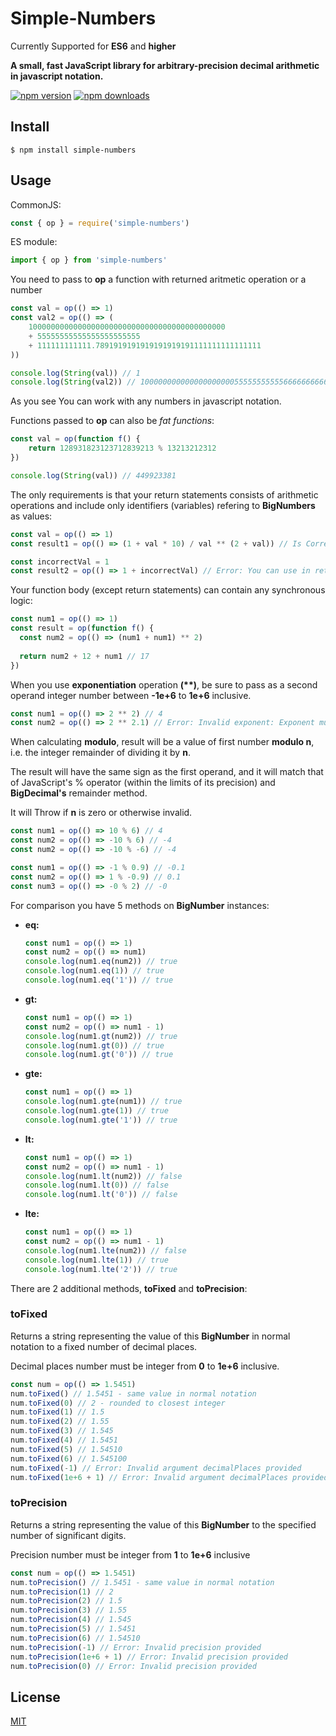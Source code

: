 # Simple-Numbers
Currently Supported for **ES6** and **higher**

**A small, fast JavaScript library for arbitrary-precision decimal arithmetic in javascript notation.**

[![npm version](https://img.shields.io/npm/v/simple-numbers.svg)](https://www.npmjs.com/package/simple-numbers)
[![npm downloads](https://img.shields.io/npm/dw/simple-numbers)](https://www.npmjs.com/package/simple-numbers)

## Install
`$ npm install simple-numbers`

## Usage
CommonJS:

```javascript
const { op } = require('simple-numbers')
```

ES module:

```javascript
import { op } from 'simple-numbers'
```

You need to pass to **op** a function with returned aritmetic operation or a number
```javascript
const val = op(() => 1)
const val2 = op(() => (
    10000000000000000000000000000000000000000000
    + 55555555555555555555555
    + 111111111111.7891919191919191919191111111111111111
))

console.log(String(val)) // 1
console.log(String(val2)) // 10000000000000000000055555555555666666666666.7891919191919191919191111111111111111
```
As you see You can work with any numbers in javascript notation.

Functions passed to **op** can also be _fat functions_:
```javascript
const val = op(function f() {
    return 128931823123712839213 % 13213212312
})

console.log(String(val)) // 449923381
```

The only requirements is that your return statements consists of arithmetic
operations and include only identifiers (variables) refering to **BigNumbers** as values:
```javascript
const val = op(() => 1)
const result1 = op(() => (1 + val * 10) / val ** (2 + val)) // Is Correct

const incorrectVal = 1
const result2 = op(() => 1 + incorrectVal) // Error: You can use in return statement only variables initialized with BigNumber value
```
Your function body (except return statements) can contain any synchronous logic:
```javascript
const num1 = op(() => 1)
const result = op(function f() {
  const num2 = op(() => (num1 + num1) ** 2)
  
  return num2 + 12 + num1 // 17
})
```
When you use **exponentiation** operation **(\*\*)**, be sure to pass
as a second operand integer number between **-1e+6** to **1e+6** inclusive.
```javascript
const num1 = op(() => 2 ** 2) // 4
const num2 = op(() => 2 ** 2.1) // Error: Invalid exponent: Exponent must be a JavaScript number integer in range - -1e+6 to 1e+6 inclusive
```
When calculating **modulo**, result will be a value of first number **modulo n**, i.e. the integer remainder of dividing it by **n**.

The result will have the same sign as the first operand, and it will match that of JavaScript's % operator (within the limits of its precision) and **BigDecimal's** remainder method.

It will Throw if **n** is zero or otherwise invalid.
```javascript
const num1 = op(() => 10 % 6) // 4
const num2 = op(() => -10 % 6) // -4
const num2 = op(() => -10 % -6) // -4

const num1 = op(() => -1 % 0.9) // -0.1
const num2 = op(() => 1 % -0.9) // 0.1
const num3 = op(() => -0 % 2) // -0
```

For comparison you have 5 methods on **BigNumber** instances:
- **eq:**
  ```javascript
  const num1 = op(() => 1)
  const num2 = op(() => num1)
  console.log(num1.eq(num2)) // true
  console.log(num1.eq(1)) // true
  console.log(num1.eq('1')) // true
  ```
- **gt:**
  ```javascript
  const num1 = op(() => 1)
  const num2 = op(() => num1 - 1)
  console.log(num1.gt(num2)) // true
  console.log(num1.gt(0)) // true
  console.log(num1.gt('0')) // true
  ```
- **gte:**
  ```javascript
  const num1 = op(() => 1)
  console.log(num1.gte(num1)) // true
  console.log(num1.gte(1)) // true
  console.log(num1.gte('1')) // true
  ```
- **lt:**
  ```javascript
  const num1 = op(() => 1)
  const num2 = op(() => num1 - 1)
  console.log(num1.lt(num2)) // false
  console.log(num1.lt(0)) // false
  console.log(num1.lt('0')) // false
  ```
- **lte:**
  ```javascript
  const num1 = op(() => 1)
  const num2 = op(() => num1 - 1)
  console.log(num1.lte(num2)) // false
  console.log(num1.lte(1)) // true
  console.log(num1.lte('2')) // true
  ```

There are 2 additional methods, **toFixed** and **toPrecision**:
### toFixed
Returns a string representing the value of this **BigNumber** in normal notation to a fixed number of decimal places.

Decimal places number must be integer from **0** to **1e+6** inclusive.
```javascript
const num = op(() => 1.5451)
num.toFixed() // 1.5451 - same value in normal notation
num.toFixed(0) // 2 - rounded to closest integer
num.toFixed(1) // 1.5
num.toFixed(2) // 1.55
num.toFixed(3) // 1.545
num.toFixed(4) // 1.5451
num.toFixed(5) // 1.54510
num.toFixed(6) // 1.545100
num.toFixed(-1) // Error: Invalid argument decimalPlaces provided
num.toFixed(1e+6 + 1) // Error: Invalid argument decimalPlaces provided
```
### toPrecision
Returns a string representing the value of this **BigNumber** to the specified number of significant digits.

Precision number must be integer from **1** to **1e+6** inclusive
```javascript
const num = op(() => 1.5451)
num.toPrecision() // 1.5451 - same value in normal notation
num.toPrecision(1) // 2
num.toPrecision(2) // 1.5
num.toPrecision(3) // 1.55
num.toPrecision(4) // 1.545
num.toPrecision(5) // 1.5451
num.toPrecision(6) // 1.54510
num.toPrecision(-1) // Error: Invalid precision provided
num.toPrecision(1e+6 + 1) // Error: Invalid precision provided
num.toPrecision(0) // Error: Invalid precision provided
```

## License
[MIT](LICENSE.md)